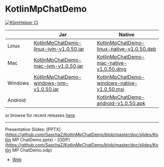 # KotlinMpChatDemo

[![KbmHelper CI](https://github.com/SaschaZ/KotlinMpChatDemo/actions/workflows/main.yml/badge.svg?branch=v1.0.50)](https://github.com/SaschaZ/KotlinMpChatDemo/actions/workflows/main.yml)

|  | Jar | Native |
|---|-----|-----|
| Linux | [KotlinMpChatDemo-linux-jvm-v1.0.50.jar](https://zieger.dev/files/KbmHelper/v1.0.50/MpChatDemo-linux-jvm-v1.0.50.jar) | [KotlinMpChatDemo-linux-native-v1.0.50.deb](https://zieger.dev/files/KbmHelper/v1.0.50/MpChatDemo-linux-native-v1.0.50.deb) |
| Mac | [KotlinMpChatDemo-mac-jvm-v1.0.50.jar](https://zieger.dev/files/MpChatDemo/v1.0.50/MpChatDemo-mac-jvm-v1.0.50.jar) | [KotlinMpChatDemo-mac-native-v1.0.50.dmg](https://zieger.dev/files/MpChatDemo/v1.0.50/MpChatDemo-mac-native-v1.0.50.dmg) |
| Windows | [KotlinMpChatDemo-windows-jvm-v1.0.50.jar](https://zieger.dev/files/MpChatDemo/v1.0.50/MpChatDemo-windows-jvm-v1.0.50.jar) | [KotlinMpChatDemo-windows-native-v1.0.50.msi](https://zieger.dev/files/MpChatDemo/v1.0.50/MpChatDemo-windows-native-v1.0.50.msi) |
| Android | | [KotlinMpChatDemo-android-v1.0.50.apk](https://zieger.dev/files/MpChatDemo/v1.0.50/MpChatDemo-android-v1.0.50.apk) |

or browse for recent releases [here](https://zieger.dev/files/MpChatDemo).

---

Presentation
Slides: [PPTX](https://github.com/SaschaZ/KotlinMpChatDemo/blob/master/doc/slides/Kotlin MP
ChatDemo.pptx) - [ODP](https://github.com/SaschaZ/KotlinMpChatDemo/blob/master/doc/slides/Kotlin MP
ChatDemo.odp)
- [Web](https://docs.google.com/presentation/d/1gQnfas9ADvM1bQEhoZYNzt2ArxtwSBHcvZ5mA4cyGAw/edit?usp=sharing)